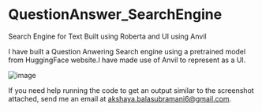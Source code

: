 # QuestionAnswer_SearchEngine
Search Engine for Text Built using Roberta and UI using Anvil   

I have built a Question Anwering Search engine using a pretrained model from HuggingFace website.I have made use of Anvil to represent as a UI.

![image](https://github.com/AkshayaBalasubramani/QuestionAnswer_SearchEngine/assets/128574846/44f41aec-529d-4b90-b8e8-9e4b3529be2f)

If you need help running the code to get an output similar to the screenshot attached, send me an email at akshaya.balasubramani6@gmail.com.
